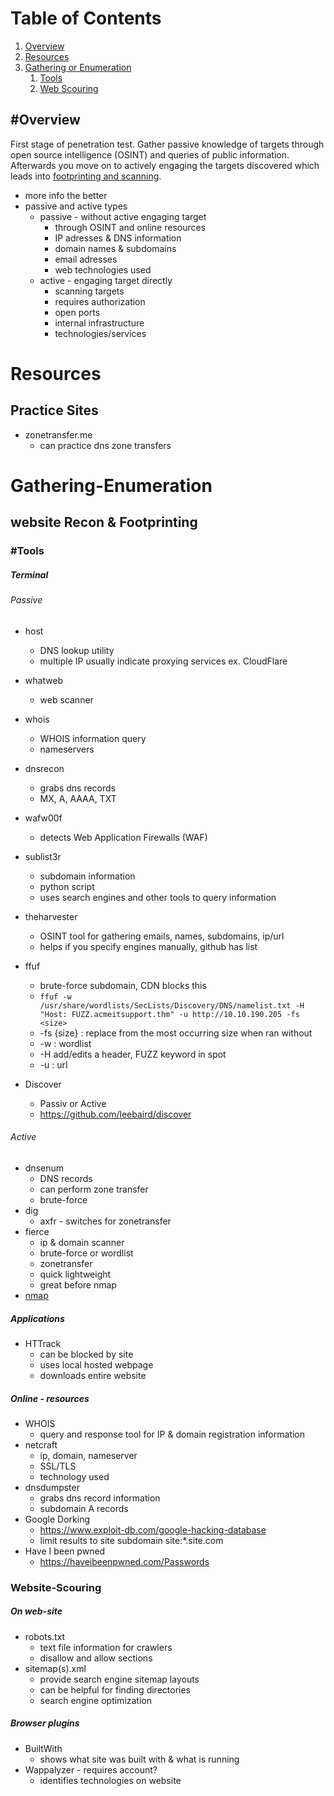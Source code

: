 # Table of Contents
1. [Overview](#Overview)
2. [Resources](#Resources)
3. [Gathering or Enumeration](#Gathering-Enumeration)
	1. [Tools](#Tools)
	2. [Web Scouring](#Website-Scouring)

## #Overview
First stage of penetration test. Gather passive knowledge of targets through open source intelligence (OSINT) and queries of public information. Afterwards you move on to actively engaging the targets discovered which leads into [footprinting and scanning](Footprinting_Scanning.md).
- more info the better
- passive and active types
	- passive - without active engaging target
		- through OSINT and online resources
		- IP adresses & DNS information
		- domain names & subdomains
		- email adresses 
		- web technologies used
	- active - engaging target directly
		- scanning targets
		- requires authorization
		- open ports
		- internal infrastructure
		- technologies/services

# Resources
## Practice Sites
- zonetransfer.me
	- can practice dns zone transfers

# Gathering-Enumeration

## website Recon & Footprinting

### #Tools
##### Terminal
###### Passive
- host
	- DNS lookup utility
	- multiple IP usually indicate proxying services ex. CloudFlare
- whatweb
	- web scanner
- whois
	- WHOIS information query
	- nameservers
- dnsrecon
	- grabs dns records
	- MX, A, AAAA, TXT
- wafw00f
	- detects Web Application Firewalls (WAF)
- sublist3r
	- subdomain information
	- python script
	- uses search engines and other tools to query information
- theharvester
	- OSINT tool for gathering emails, names, subdomains, ip/url
	- helps if you specify engines manually, github has list
- ffuf
	- brute-force subdomain, CDN blocks this
	- `ffuf -w /usr/share/wordlists/SecLists/Discovery/DNS/namelist.txt -H "Host: FUZZ.acmeitsupport.thm" -u http://10.10.190.205 -fs <size>`
	- -fs {size} : replace from the most occurring size when ran without
	- -w : wordlist
	- -H add/edits a header, FUZZ keyword in spot 
	- -u : url

- Discover
	- Passiv or Active
	-  https://github.com/leebaird/discover
###### Active
- dnsenum
	- DNS records
	- can perform zone transfer
	- brute-force
- dig
	- axfr - switches for zonetransfer
- fierce
	- ip & domain scanner
	- brute-force or wordlist
	- zonetransfer
	- quick lightweight
	- great before nmap
- [nmap](../../Tools/NMAP.md) 
##### Applications
- HTTrack
	- can be blocked by site
	- uses local hosted webpage
	- downloads entire website
##### Online - resources
- WHOIS
	- query and response tool for IP & domain registration information
- netcraft
	- ip, domain, nameserver
	- SSL/TLS
	- technology used
- dnsdumpster
	- grabs dns record information
	- subdomain A records
- Google Dorking
	- https://www.exploit-db.com/google-hacking-database
	- limit results to site subdomain site:\*.site.com
- Have I been pwned
	- https://haveibeenpwned.com/Passwords
### Website-Scouring
##### On web-site
- robots.txt
	- text file information for crawlers
	- disallow and allow sections
- sitemap(s).xml
	- provide search engine sitemap layouts
	- can be helpful for finding directories
	- search engine optimization
##### Browser plugins
- BuiltWith
	- shows what site was built with & what is running
- Wappalyzer - requires account?
	- identifies technologies on website


